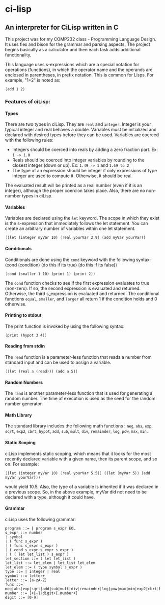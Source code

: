 # ci-lisp
## An interpreter for CiLisp written in C

This project was for my COMP232 class - Programming Language Design. It uses flex and bison for the grammar and parsing aspects. The project begins basically as a calculator and then each task adds additional functionality. 

This language uses s-expressions which are a special notation for operations (functions), in which the operator name and the operands are enclosed in parentheses, in prefix notation. This is common for Lisps. For example, "1+2" is noted as:

`(add 1 2)`

### Features of ciLisp:

#### Types
There are two types in ciLisp. They are `real` and `integer`. Integer is your typical integer and real behaves a double. Variables must be initialized and declared with desired types before they can be used.
Variables are coerced with the following rules:
  - Integers should be coerced into reals by adding a zero fraction part. Ex: `1 -> 1.0`
  - Reals should be coerced into integer variables by rounding to the closest integer (down or up). Ex: `1.49 -> 1` and `1.69 to 2`
  - The type of an expression should be integer if only expressions of type integer are used to compute it. Otherwise, it should be real.

The evaluated result will be printed as a real number (even if it is an integer), although the proper coercion takes place. Also, there are no non-number types in ciLisp.

#### Variables
Variables are declared using the `let` keyword. The scope in which they exist is the s-expression that immediately follows the let statement. You can create an arbitrary number of variables within one let statement.

`((let (integer myVar 10) (real yourVar 2.9) (add myVar yourVar))`

#### Conditionals
Conditionals are done using the `cond` keyword with the following syntax: (cond (condition) (do this if its true) (do this if its false))

`(cond (smaller 1 10) (print 1) (print 2))`

The `cond` function checks to see if the first expression evaluates to true (non-zero). If so, the second expression is evaluated and returned. Otherwise, the third s_expression is evaluated and returned. The conditional functions `equal`, `smaller`, and `larger` all return 1 if the condition holds and 0 otherwise.

#### Printing to stdout
The print function is invoked by using the following syntax:

`(print (hypot 3 4))`

#### Reading from stdin
The `read` function is a parameter-less function that reads a number from standard input and can be used to assign a variable.

`((let (real a (read))) (add a 5))`

#### Random Numbers
The `rand` is another parameter-less function that is used for generating a random number. The time of execution is used as the seed for the random number generator.

#### Math Library
The standard library includes the following math functions : `neg`, `abs`, `exp`, `sqrt`, `exp2`, `cbrt`, `hypot`, `add`, `sub`, `mult`, `div`, `remainder`, `log`, `pow`, `max`, `min`.

#### Static Scoping
ciLisp implements static scoping, which means that it looks for the most recently declared variable with a given name, then its parent scope, and so on. For example:

`((let (integer myVar 10) (real yourVar 5.5)) ((let (myVar 5)) (add myVar yourVar)))`

would yield 10.5. Also, the type of a variable is inherited if it was declared in a previous scope. So, in the above example, myVar did not need to be declared with a type, although it could have.

#### Grammar
ciLisp uses the following grammar:
```
program ::= | program s_expr EOL
s_expr ::= number
| symbol
| ( func s_expr )
| ( func s_expr s_expr )
| ( cond s_expr s_expr s_expr )
| ( ( let let_list ) s_expr )
let_section ::= ( let let_list )
let_list ::= let_elem | let_list let_elem
let_elem ::= ( type symbol s_expr )
type ::= | integer | real
symbol ::= letter+
letter ::= [a-zA-Z]
func ::= neg|abs|exp|sqrt|add|sub|mult|div|remainder|log|pow|max|min|exp2|cbrt|hypot|print|equal|smaller|larger
number ::= [+|-]?digit+[.number+]
digit ::= [0-9]
```
